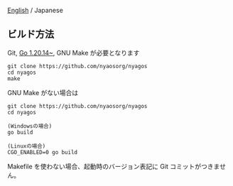 [English](./09-Build_en.md) / Japanese

ビルド方法
----------

Git, [Go 1.20.14~](http://go.dev), GNU Make が必要となります

    git clone https://github.com/nyaosorg/nyagos
    cd nyagos
    make

GNU Make がない場合は

    git clone https://github.com/nyaosorg/nyagos
    cd nyagos

    (Windowsの場合)
    go build

    (Linuxの場合)
    CGO_ENABLED=0 go build

Makefile を使わない場合、起動時のバージョン表記に Git コミットがつきません。

<!-- vim:set fenc=utf8: -->
